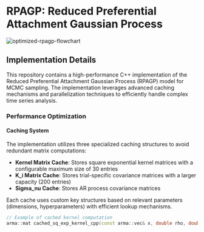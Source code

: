 # RPAGP: Reduced Preferential Attachment Gaussian Process

![optimized-rpagp-flowchart](https://github.com/user-attachments/assets/92f64c4c-4c2b-44ee-8961-a009d4940964)

## Implementation Details

This repository contains a high-performance C++ implementation of the Reduced Preferential Attachment Gaussian Process (RPAGP) model for MCMC sampling. The implementation leverages advanced caching mechanisms and parallelization techniques to efficiently handle complex time series analysis.

### Performance Optimization

#### Caching System
The implementation utilizes three specialized caching structures to avoid redundant matrix computations:

- **Kernel Matrix Cache**: Stores square exponential kernel matrices with a configurable maximum size of 30 entries
- **K_i Matrix Cache**: Stores trial-specific covariance matrices with a larger capacity (200 entries)
- **Sigma_nu Cache**: Stores AR process covariance matrices

Each cache uses custom key structures based on relevant parameters (dimensions, hyperparameters) with efficient lookup mechanisms.

```cpp
// Example of cached kernel computation
arma::mat cached_sq_exp_kernel_cpp(const arma::vec& x, double rho, double alpha, double nugget)

